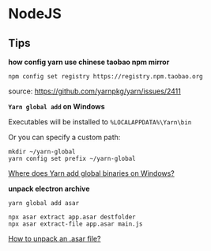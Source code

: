 # NodeJS

## Tips

**how config yarn use chinese taobao npm mirror**


`npm config set registry https://registry.npm.taobao.org`

source: https://github.com/yarnpkg/yarn/issues/2411

**`Yarn global add` on Windows**

Executables will be installed to `%LOCALAPPDATA%\Yarn\bin`

Or you can specify a custom path:

```
mkdir ~/yarn-global
yarn config set prefix ~/yarn-global
```

[Where does Yarn add global binaries on Windows?](https://stackoverflow.com/questions/40258322/where-does-yarn-add-global-binaries-on-windows)

**unpack electron archive**

```
yarn global add asar
```

```
npx asar extract app.asar destfolder 
npx asar extract-file app.asar main.js
```

[How to unpack an .asar file?](https://stackoverflow.com/questions/38523617/how-to-unpack-an-asar-file)

